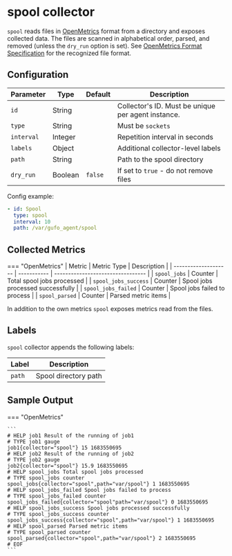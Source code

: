 # spool collector

`spool` reads files in [OpenMetrics](../openmetrics.md) format from a directory and
exposes collected data. The files are scanned in alphabetical order, parsed, 
and removed (unless the `dry_run` option is set). See 
[OpenMetrics Format Specification](../openmetrics.md) for the recognized
file format.

## Configuration

| Parameter  | Type    | Default | Description                                        |
| ---------- | ------- | ------- | -------------------------------------------------- |
| `id`       | String  |         | Collector's ID. Must be unique per agent instance. |
| `type`     | String  |         | Must be `sockets`                                  |
| `interval` | Integer |         | Repetition interval in seconds                     |
| `labels`   | Object  |         | Additional collector-level labels                  |
| `path`     | String  |         | Path to the spool directory                        |
| `dry_run`  | Boolean | `false` | If set to `true` - do not remove files             |

Config example:

``` yaml
- id: Spool
  type: spool
  interval: 10
  path: /var/gufo_agent/spool
```

## Collected Metrics

=== "OpenMetrics"
  | Metric               | Metric Type | Description                       |
  | -------------------- | ----------- | --------------------------------- |
  | `spool_jobs`         | Counter     | Total spool jobs processed        |
  | `spool_jobs_success` | Counter     | Spool jobs processed successfully |
  | `spool_jobs_failed`  | Counter     | Spool jobs failed to process      |
  | `spool_parsed`       | Counter     | Parsed metric items               |

  In addition to the own metrics `spool` exposes metrics read from the files.

## Labels

`spool` collector appends the following labels:

| Label  | Description          |
| ------ | -------------------- |
| `path` | Spool directory path |

## Sample Output

=== "OpenMetrics"

    ```
    # HELP job1 Result of the running of job1
    # TYPE job1 gauge
    job1{collector="spool"} 15 1683550695
    # HELP job2 Result of the running of job2
    # TYPE job2 gauge
    job2{collector="spool"} 15.9 1683550695
    # HELP spool_jobs Total spool jobs processed
    # TYPE spool_jobs counter
    spool_jobs{collector="spool",path="var/spool"} 1 1683550695
    # HELP spool_jobs_failed Spool jobs failed to process
    # TYPE spool_jobs_failed counter
    spool_jobs_failed{collector="spool"path="var/spool"} 0 1683550695
    # HELP spool_jobs_success Spool jobs processed successfully
    # TYPE spool_jobs_success counter
    spool_jobs_success{collector="spool",path="var/spool"} 1 1683550695
    # HELP spool_parsed Parsed metric items
    # TYPE spool_parsed counter
    spool_parsed{collector="spool",path="var/spool"} 2 1683550695
    # EOF
    ```